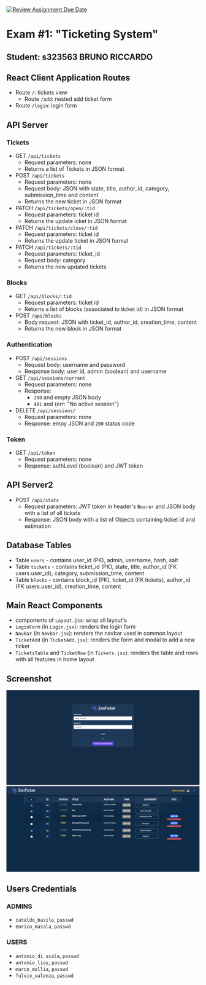 [![Review Assignment Due Date](https://classroom.github.com/assets/deadline-readme-button-24ddc0f5d75046c5622901739e7c5dd533143b0c8e959d652212380cedb1ea36.svg)](https://classroom.github.com/a/Y8bW3OQP)

# Exam #1: "Ticketing System"
## Student: s323563 BRUNO RICCARDO

## React Client Application Routes

- Route `/`: tickets view
  - Route `/add`: nested add ticket form
- Route `/login`: login form

## API Server

### Tickets
- GET `/api/tickets`
  - Request parameters: none
  - Returns a list of Tickets in JSON format
- POST `/api/tickets`
  - Request parameters: none
  - Request body: JSON with state, title, author_id, category, submission_time and content
  - Returns the new ticket in JSON format
- PATCH `/api/tickets/open/:tid`
  - Request parameters: ticket id
  - Returns the update icket in JSON format
- PATCH `/api/tickets/close/:tid`
  - Request parameters: ticket id
  - Returns the update ticket in JSON format 
- PATCH `/api/tickets/:tid`
  - Request parameters: ticket_id
  - Request body: category
  - Returns the new updated tickets

### Blocks
- GET `/api/blocks/:tid`
  - Request parameters: ticket id
  - Returns a list of blocks (associated to ticket id) in JSON format
- POST `/api/blocks`
  - Body request: JSON with ticket_id, author_id, creation_time, content
  - Returns the new block in JSON format

### Authentication
- POST `/api/sessions`
  - Request body: username and password
  - Response body: user id, admin (boolean) and username
- GET `/api/sessions/current`
  - Request parameters: none
  - Response:
    - `200` and empty JSON body
    - `401` and {err: "No active session"}
- DELETE `/api/sessions/`
  - Request parameters: none
  - Response: empy JSON and `200` status code

### Token
- GET `/api/token`
  - Request parameters: none
  - Response: authLevel (boolean) and JWT token

## API Server2

- POST `/api/stats`
  - Request parameters: JWT token in header's `Bearer` and JSON body with a list of all tickets
  - Response: JSON body with a list of Objects containing ticket id and estimation


## Database Tables

- Table `users` - contains user_id (PK), admin, username, hash, salt
- Table `tickets` - contains ticket_id (PK), state, title, author_id (FK users.user_id), category, submission_time, content
- Table `blocks` - contains block_id (PK), ticket_id (FK tickets), author_id (FK users.user_id), creation_time, content

## Main React Components

- components of `Layout.jsx`: wrap all layout's
- `LoginForm` (in `Login.jsx`): renders the login form
- `NavBar` (in `NavBar.jsx`): renders the navbar used in common layout
- `TicketAdd` (in `TicketAdd.jsx`): renders the form and modal to add a new ticket
- `TicketsTable` and `TicketRow` (in `Tickets.jsx`): renders the table and rows with all features in home layout

## Screenshot

![Screenshot](./img/login.png)
![Screenshot](./img/home.png)

## Users Credentials

### ADMINS
- `cataldo_basile`, `passwd`
- `enrico_masala`, `passwd`

### USERS
- `antonio_di_scala`, `passwd`
- `antonio_lioy`, `passwd`
- `marco_mellia`, `passwd`
- `fulvio_valenza`, `passwd`
